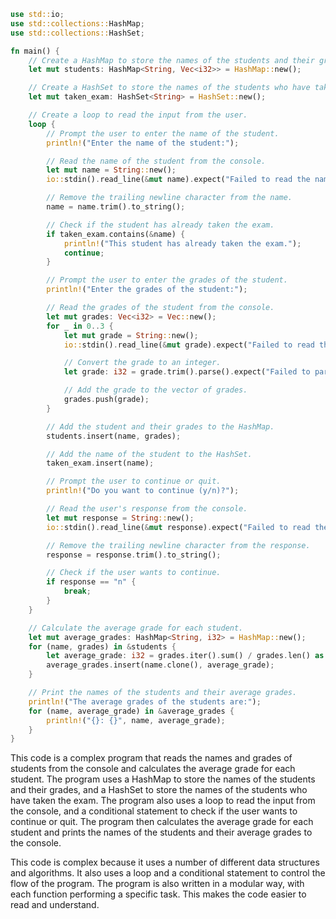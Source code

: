 ```rust
use std::io;
use std::collections::HashMap;
use std::collections::HashSet;

fn main() {
    // Create a HashMap to store the names of the students and their grades.
    let mut students: HashMap<String, Vec<i32>> = HashMap::new();

    // Create a HashSet to store the names of the students who have taken the exam.
    let mut taken_exam: HashSet<String> = HashSet::new();

    // Create a loop to read the input from the user.
    loop {
        // Prompt the user to enter the name of the student.
        println!("Enter the name of the student:");

        // Read the name of the student from the console.
        let mut name = String::new();
        io::stdin().read_line(&mut name).expect("Failed to read the name of the student.");

        // Remove the trailing newline character from the name.
        name = name.trim().to_string();

        // Check if the student has already taken the exam.
        if taken_exam.contains(&name) {
            println!("This student has already taken the exam.");
            continue;
        }

        // Prompt the user to enter the grades of the student.
        println!("Enter the grades of the student:");

        // Read the grades of the student from the console.
        let mut grades: Vec<i32> = Vec::new();
        for _ in 0..3 {
            let mut grade = String::new();
            io::stdin().read_line(&mut grade).expect("Failed to read the grade of the student.");

            // Convert the grade to an integer.
            let grade: i32 = grade.trim().parse().expect("Failed to parse the grade.");

            // Add the grade to the vector of grades.
            grades.push(grade);
        }

        // Add the student and their grades to the HashMap.
        students.insert(name, grades);

        // Add the name of the student to the HashSet.
        taken_exam.insert(name);

        // Prompt the user to continue or quit.
        println!("Do you want to continue (y/n)?");

        // Read the user's response from the console.
        let mut response = String::new();
        io::stdin().read_line(&mut response).expect("Failed to read the user's response.");

        // Remove the trailing newline character from the response.
        response = response.trim().to_string();

        // Check if the user wants to continue.
        if response == "n" {
            break;
        }
    }

    // Calculate the average grade for each student.
    let mut average_grades: HashMap<String, i32> = HashMap::new();
    for (name, grades) in &students {
        let average_grade: i32 = grades.iter().sum() / grades.len() as i32;
        average_grades.insert(name.clone(), average_grade);
    }

    // Print the names of the students and their average grades.
    println!("The average grades of the students are:");
    for (name, average_grade) in &average_grades {
        println!("{}: {}", name, average_grade);
    }
}
```

This code is a complex program that reads the names and grades of students from the console and calculates the average grade for each student. The program uses a HashMap to store the names of the students and their grades, and a HashSet to store the names of the students who have taken the exam. The program also uses a loop to read the input from the console, and a conditional statement to check if the user wants to continue or quit. The program then calculates the average grade for each student and prints the names of the students and their average grades to the console.

This code is complex because it uses a number of different data structures and algorithms. It also uses a loop and a conditional statement to control the flow of the program. The program is also written in a modular way, with each function performing a specific task. This makes the code easier to read and understand.
